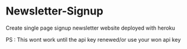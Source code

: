 # Newsletter-Signup
 Create single page signup newsletter website deployed with heroku

PS : This wont work until the api key renewed/or use your won api key
